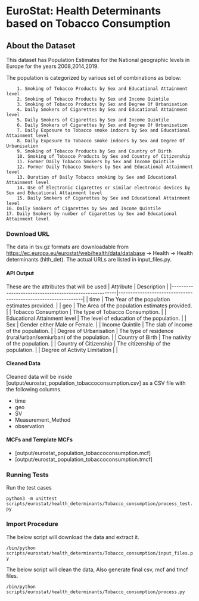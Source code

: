 # EuroStat: Health Determinants based on Tobacco Consumption

## About the Dataset
This dataset has Population Estimates for the National geographic levels in Europe for the years 2008,2014,2019.

The population is categorized by various set of combinations as below:
        
        1. Smoking of Tobacco Products by Sex and Educational Attainment level
        2. Smoking of Tobacco Products by Sex and Income Quintile
        3. Smoking of Tobacco Products by Sex and Degree Of Urbanisation
        4. Daily Smokers of Cigarettes by Sex and Educational Attainment level
        5. Daily Smokers of Cigarettes by Sex and Income Quintile
        6. Daily Smokers of Cigarettes by Sex and Degree Of Urbanisation
        7. Daily Exposure to Tobacco smoke indoors by Sex and Educational Attainment level
        8. Daily Exposure to Tobacco smoke indoors by Sex and Degree Of Urbanisation
        9. Smoking of Tobacco Products by Sex and Country of Birth
        10. Smoking of Tobacco Products by Sex and Country of Citizenship
        11. Former Daily Tobacco Smokers by Sex and Income Quintile
        12. Former Daily Tobacco Smokers by Sex and Educational Attainment level
        13. Duration of Daily Tobacco smoking by Sex and Educational Attainment level
        14. Use of Electronic Cigarettes or similar electronic devices by Sex and Educational Attainment level 
        15. Daily Smokers of Cigarettes by Sex and Educational Attainment level
	16. Daily Smokers of Cigarettes by Sex and Income Quintile
	17. Daily Smokers by number of Cigarettes by Sex and Educational Attainment level
        

### Download URL
The data in tsv.gz formats are downloadable from https://ec.europa.eu/eurostat/web/health/data/database -> 	Health -> Health determinants (hlth_det).
The actual URLs are listed in input_files.py.


#### API Output
These are the attributes that will be used
| Attribute      		                        | Description                                                   |
|-------------------------------------------------------|---------------------------------------------------------------|
| time       					| The Year of the population estimates provided. 	                |
| geo       					| The Area of the population estimates provided. 			|
| Tobacco Consumption  				| The type of Tobacco Consumption. 					|
| Educational Attainment level   	| The level of education of the population.  |
| Sex   				| Gender either Male or Female. 						|
| Income Quintile 				| The slab of income of the population.					|
| Degree of Urbanisation   			| The type of residence (rural/urban/semiurban) of the population.      |
| Country of Birth   				| The nativity of the population.					|
| Country of Citizenship   				| The citizenship of the population.				|
| Degree of Activity Limitation   				|  							|




#### Cleaned Data
Cleaned data will be inside [output/eurostat_population_tobaccoconsumption.csv] as a CSV file with the following columns.

- time
- geo
- SV
- Measurement_Method
- observation



#### MCFs and Template MCFs
- [output/eurostat_population_tobaccoconsumption.mcf]
- [output/eurostat_population_tobaccoconsumption.tmcf]

### Running Tests

Run the test cases

`python3 -m unittest scripts/eurostat/health_determinants/Tobacco_consumption/process_test.py`




### Import Procedure

The below script will download the data and extract it.

`/bin/python scripts/eurostat/health_determinants/Tobacco_consumption/input_files.py`

The below script will clean the data, Also generate final csv, mcf and tmcf files.

`/bin/python scripts/eurostat/health_determinants/Tobacco_consumption/process.py`